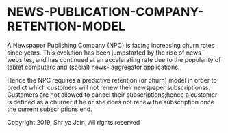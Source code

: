 # NEWS-PUBLICATION-COMPANY-RETENTION-MODEL

A Newspaper Publishing Company (NPC) is facing increasing churn rates since years. This evolution has been jumpstarted by the rise of news- websites, and has continued at an accelerating rate due to the popularity of tablet computers and (social) news- aggregator applications.

Hence the NPC requires a predictive retention (or churn) model in order to predict which customers will not renew their newspaper subscriptionss. Customers are not allowed to cancel their subscriptions;hence a customer is defined as a churner if he or she does not renew the subscription once the current subscriptions end.

Copyright 2019, Shriya Jain, All rights reserved
